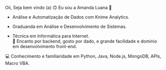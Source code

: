 Oii, Seja bem vindo (a) 🙃
Eu sou a Amanda Luana 💚

- Análise e Automatização de Dados com Knime Analytics.

- Graduanda em Análise e Desenvolvimento de Sistemas.  
- Técnica em Informática para Internet.  
🌟 Encanto por backend, gosto por dado, e grande facilidade e domínio em desenvolvimento front-end.  

💻 Conhecimento e familiaridade em Python, Java, Node.js, MongoDB, APIs, Macro VBA.  

